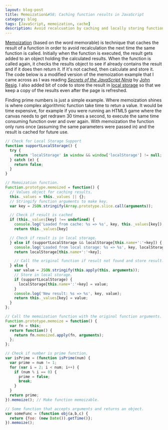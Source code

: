 ```yaml
---
layout: blog-post
title: Memoization&#58; Caching function results in JavaScript
category: blog
tags: [JavaScript, memoization, cache]
description: Avoid recalcuation by caching and locally storing function results.
---
```

[Memoization](http://en.wikipedia.org/wiki/Memoization) (based on the word memorable) is technique that caches the result of a function in order to avoid recalculation the next time the same function is called. Initially when the function is executed, the result gets added to an object holding the calculated results. When the function is called again, it checks the results object to see if already contains the result and if it does then return it. If it's not cached, then calculate and store it. The code below is a modified version of the memoization example that I came across as I was reading [*Secrets of the JavaScript Ninja*](http://jsninja.com/) by [John Resig](http://ejohn.org/). I also added bit of code to store the result in [local storage](http://www.w3.org/TR/webstorage/) so that we keep a copy of the results even after the page is refreshed.

Finding prime numbers is just a simple example. Where memoization shines is where complex algorithmic function take time to retun a value. It would be time expensive, for example if you were running an HTML5 game where the canvas needs to get redrawn 30 times a second, to execute the same time consuming function over and over again. With memoization the function only runs once (assuming the same parameters were passed in) and the result is cached for future use.

```javascript
// Check for Local Storage Support
function supportLocalStorage() {
  try {
    return 'localStorage' in window && window['localStorage'] != null;
  } catch (e) {
    return false;
  }
}

// Memoization function.
Function.prototype.memoized = function() {
  // Values object for caching results.
  this._values = this._values || {};
  // Stringify function arguments to make key.
  var key = JSON.stringify(Array.prototype.slice.call(arguments));

  // Check if result is cached
  if (this._values[key] !== undefined) {
    console.log('Loaded from cache: %s => %s', key, this._values[key]);
    return this._values[key]

  // Check if result is in local storage.
  } else if (supportLocalStorage && localStorage[this.name+':'+key]) {
    console.log('Loaded from local storage: %s => %s', key, localStorage[this.name+':'+key]);
    return localStorage[this.name+':'+key];

    // Call the original function if result not found and store result.
  } else {
    var value = JSON.stringify(this.apply(this, arguments));
    // Store in local storage.
    if (supportLocalStorage) {
      localStorage[this.name+':'+key] = value;
    }
    console.log('New result: %s => %s', key, value);
    return this._values[key] = value;
  }
};

// Call the memoization function with the original function arguments.
Function.prototype.memoize = function() {
  var fn = this;
  return function() {
    return fn.memoized.apply(fn, arguments);
  };
};

// Check if number is prime function.
var isPrime = (function isPrime(num) {
  var prime = num != 1;
  for (var i = 2; i < num; i++) {
    if (num % i == 0) {
      prime = false;
      break;
    }
  }
  return prime;
}).memoize(); // Make function memoizable.

// Some function that accepts arguments and returns an object.
var someFunc = (function obj(a,b,c) {
  return {foo: (new Date()).getTime()};
}).memoize();
```

<script>
// Memoization technique.
// Try it. Open up the console on your browser and run:
// isPrime(5); // returns a boolean
// or someFunc('foo', 10); // returns an object
// The first time it will do the calculation and store the result,
// so next time you run isPrime(5) it will retrieve the result from
// the function's cache. The result is also stored in local storage
// so that it doesn't have to recalculate if you refresh the page.
// It'll retrieve the stored result from local storage.

// Check for Local Storage Support
function supportLocalStorage() {
  try {
    return 'localStorage' in window && window['localStorage'] != null;
  } catch (e) {
    return false;
  }
}

// Memoization function.
Function.prototype.memoized = function() {
  // Values object for caching results.
  this._values = this._values || {};
  // Stringify function arguments to make key.
  var key = JSON.stringify(Array.prototype.slice.call(arguments));

  // Check if result is cached
  if (this._values[key] !== undefined) {
    console.log('Loaded from cache: %s => %s', key, this._values[key]);
    return this._values[key]

  // Check if result is in local storage.
  } else if (supportLocalStorage && localStorage[this.name+':'+key]) {
    console.log('Loaded from local storage: %s => %s', key, localStorage[this.name+':'+key]);
    return localStorage[this.name+':'+key];

    // Call the original function if result not found and store result.
  } else {
    var value = JSON.stringify(this.apply(this, arguments));
    // Store in local storage.
    if (supportLocalStorage) {
      localStorage[this.name+':'+key] = value;
    }
    console.log('New result: %s => %s', key, value);
    return this._values[key] = value;
  }
};

// Call the memoization function with the original function arguments.
Function.prototype.memoize = function() {
  var fn = this;
  return function() {
    return fn.memoized.apply(fn, arguments);
  };
};

// Check if number is prime function.
var isPrime = (function isPrime(num) {
  var prime = num != 1;
  for (var i = 2; i < num; i++) {
    if (num % i == 0) {
      prime = false;
      break;
    }
  }
  return prime;
}).memoize(); // Make function memoizable.

// Some function that accepts arguments and returns an object.
var someFunc = (function obj(a,b,c) {
  return {foo: (new Date()).getTime()};
}).memoize();
</script>
